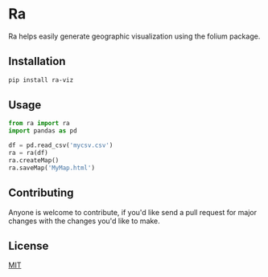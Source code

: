 # Ra
Ra helps easily generate geographic visualization using the folium package.

## Installation

```bash
pip install ra-viz
```

## Usage
```python
from ra import ra
import pandas as pd

df = pd.read_csv('mycsv.csv')
ra = ra(df)
ra.createMap()
ra.saveMap('MyMap.html')
```
## Contributing
Anyone is welcome to contribute, if you'd like send a pull request for major changes with the changes you'd like to make.

## License
[MIT](https://choosealicense.com/licenses/mit/)
